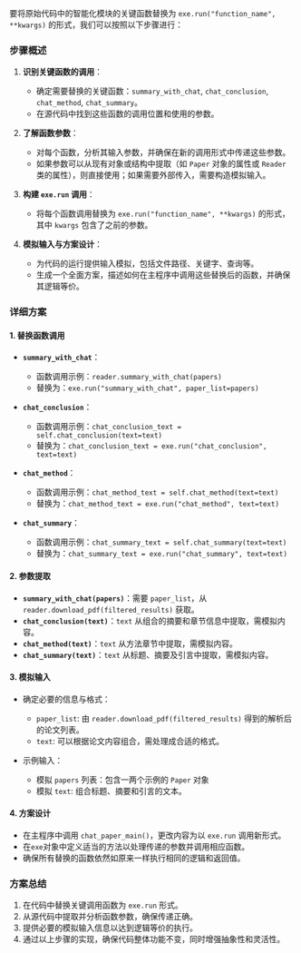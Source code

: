 要将原始代码中的智能化模块的关键函数替换为 `exe.run("function_name", **kwargs)` 的形式，我们可以按照以下步骤进行：

### 步骤概述

1. **识别关键函数的调用**：
   - 确定需要替换的关键函数：`summary_with_chat`, `chat_conclusion`, `chat_method`, `chat_summary`。
   - 在源代码中找到这些函数的调用位置和使用的参数。

2. **了解函数参数**：
   - 对每个函数，分析其输入参数，并确保在新的调用形式中传递这些参数。
   - 如果参数可以从现有对象或结构中提取（如 `Paper` 对象的属性或 `Reader` 类的属性），则直接使用；如果需要外部传入，需要构造模拟输入。

3. **构建 `exe.run` 调用**：
   - 将每个函数调用替换为 `exe.run("function_name", **kwargs)` 的形式，其中 `kwargs` 包含了之前的参数。

4. **模拟输入与方案设计**：
   - 为代码的运行提供输入模拟，包括文件路径、关键字、查询等。
   - 生成一个全面方案，描述如何在主程序中调用这些替换后的函数，并确保其逻辑等价。

### 详细方案

#### 1. 替换函数调用

- **`summary_with_chat`**：
  - 函数调用示例：`reader.summary_with_chat(papers)`
  - 替换为：`exe.run("summary_with_chat", paper_list=papers)`

- **`chat_conclusion`**：
  - 函数调用示例：`chat_conclusion_text = self.chat_conclusion(text=text)`
  - 替换为：`chat_conclusion_text = exe.run("chat_conclusion", text=text)`

- **`chat_method`**：
  - 函数调用示例：`chat_method_text = self.chat_method(text=text)`
  - 替换为：`chat_method_text = exe.run("chat_method", text=text)`

- **`chat_summary`**：
  - 函数调用示例：`chat_summary_text = self.chat_summary(text=text)`
  - 替换为：`chat_summary_text = exe.run("chat_summary", text=text)`

#### 2. 参数提取

- **`summary_with_chat(papers)`**：需要 `paper_list`，从 `reader.download_pdf(filtered_results)` 获取。
- **`chat_conclusion(text)`**：`text` 从组合的摘要和章节信息中提取，需模拟内容。
- **`chat_method(text)`**：`text` 从方法章节中提取，需模拟内容。
- **`chat_summary(text)`**：`text` 从标题、摘要及引言中提取，需模拟内容。

#### 3. 模拟输入

- 确定必要的信息与格式：
  - `paper_list`: 由 `reader.download_pdf(filtered_results)` 得到的解析后的论文列表。
  - `text`: 可以根据论文内容组合，需处理成合适的格式。

- 示例输入：
  - 模拟 `papers` 列表：包含一两个示例的 `Paper` 对象
  - 模拟 `text`: 组合标题、摘要和引言的文本。

#### 4. 方案设计

- 在主程序中调用 `chat_paper_main()`，更改内容为以 `exe.run` 调用新形式。
- 在`exe`对象中定义适当的方法以处理传递的参数并调用相应函数。
- 确保所有替换的函数依然如原来一样执行相同的逻辑和返回值。

### 方案总结

1. 在代码中替换关键调用函数为 `exe.run` 形式。
2. 从源代码中提取并分析函数参数，确保传递正确。
3. 提供必要的模拟输入信息以达到逻辑等价的执行。
4. 通过以上步骤的实现，确保代码整体功能不变，同时增强抽象性和灵活性。